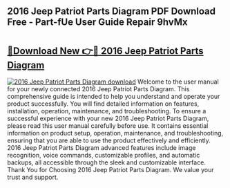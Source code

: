 ## 2016 Jeep Patriot Parts Diagram PDF Download Free - Part-fUe User Guide Repair 9hvMx

# <h2><a href="http://dfpnuhx.blite.top/?on=2016+Jeep+Patriot+Parts+Diagram">🔗Download New 👉🔴 2016 Jeep Patriot Parts Diagram</a></h2>

[![2016 Jeep Patriot Parts Diagram download](https://i.imgur.com/lujVjoI.png)](http://dfpnuhx.blite.top/?on=2016+Jeep+Patriot+Parts+Diagram)
Welcome to the user manual for your newly connected 2016 Jeep Patriot Parts Diagram. This comprehensive guide is intended to help you understand and operate your product successfully. You will find detailed information on features, installation, operation, maintenance, and troubleshooting. To ensure a successful experience with your new 2016 Jeep Patriot Parts Diagram, please read this user manual carefully before use. It contains essential information on product setup, operation, maintenance, and troubleshooting, ensuring that you are able to use the product effectively and efficiently. 2016 Jeep Patriot Parts Diagram advanced features include image recognition, voice commands, customizable profiles, and automatic backups, all accessible through the sleek and customizable interface. Thank You for Choosing 2016 Jeep Patriot Parts Diagram. We value your trust and support.
